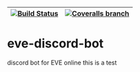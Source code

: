 |[![Build Status](https://travis-ci.org/dimkinv/eve-discord-bot.svg?branch=master)](https://travis-ci.org/dimkinv/eve-discord-bot)|[![Coveralls branch](https://img.shields.io/coveralls/jekyll/jekyll/master.svg)](https://coveralls.io/github/dimkinv/eve-discord-bot?branch=master)|
|:-:|:-:|

# eve-discord-bot
discord bot for EVE online
this is a test
